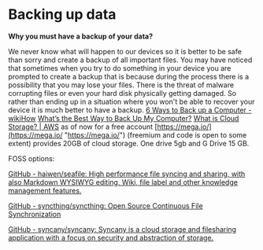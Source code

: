 # Backing up data

**Why you must have a backup of your data?** 

We never know what will happen to our devices so it is better to be safe than sorry and create a backup of all important files. You may have noticed that sometimes when you try to do something in your device you are prompted to create a backup that is because during the process there is a possibility that you may lose your files. There is the threat of malware corrupting files or even your hard disk physically getting damaged. So rather than ending up in a situation where you won't be able to recover your device it is much better to have a backup. [6 Ways to Back up a Computer - wikiHow](https://www.wikihow.com/Back-up-a-Computer "https://www.wikihow.com/Back-up-a-Computer") [What&#8217;s the Best Way to Back Up My Computer?](https://www.howtogeek.com/242428/whats-the-best-way-to-back-up-my-computer/ "https://www.howtogeek.com/242428/whats-the-best-way-to-back-up-my-computer/") [What is Cloud Storage? | AWS](https://aws.amazon.com/what-is-cloud-storage/ "https://aws.amazon.com/what-is-cloud-storage/") as of now for a free account [https://mega.io/](https://mega.io/ "https://mega.io/") (freemium and code is open to some extent) provides 20GB of cloud storage. One drive 5gb and G Drive 15 GB. 


FOSS options: 

[GitHub - haiwen/seafile: High performance file syncing and sharing, with also Markdown WYSIWYG editing, Wiki, file label and other knowledge management features.](https://github.com/haiwen/seafile#readme "https://github.com/haiwen/seafile#readme")

[GitHub - syncthing/syncthing: Open Source Continuous File Synchronization](https://github.com/syncthing/syncthing#readme "https://github.com/syncthing/syncthing#readme") 

[GitHub - syncany/syncany: Syncany is a cloud storage and filesharing application with a focus on security and abstraction of storage.](https://github.com/syncany/syncany#readme "https://github.com/syncany/syncany#readme")


